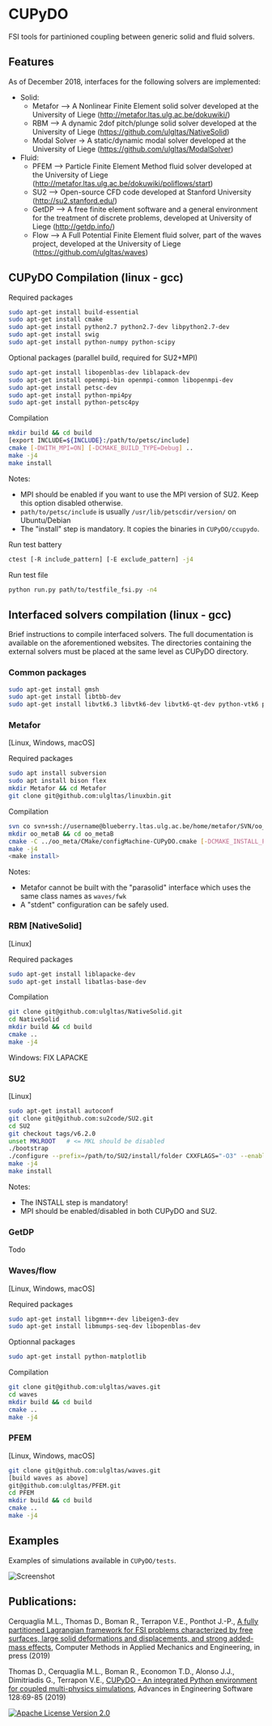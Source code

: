 # CUPyDO
FSI tools for partinioned coupling between generic solid and fluid solvers.

## Features
As of December 2018, interfaces for the following solvers are implemented:

- Solid:
  - Metafor --> A Nonlinear Finite Element solid solver developed at the University of Liege (http://metafor.ltas.ulg.ac.be/dokuwiki/)
  - RBM --> A dynamic 2dof pitch/plunge solid solver developed at the University of Liege (https://github.com/ulgltas/NativeSolid)
  - Modal Solver -> A static/dynamic modal solver developed at the University of Liege (https://github.com/ulgltas/ModalSolver)
- Fluid:
  - PFEM --> Particle Finite Element Method fluid solver developed at the University of Liege (http://metafor.ltas.ulg.ac.be/dokuwiki/poliflows/start)
  - SU2 --> Open-source CFD code developed at Stanford University (http://su2.stanford.edu/)
  - GetDP --> A free finite element software and a general environment for the treatment of discrete problems, developed at University of Liege (http://getdp.info/)
  - Flow --> A Full Potential Finite Element fluid solver, part of the waves project, developed at the University of Liege (https://github.com/ulgltas/waves)

## CUPyDO Compilation (linux - gcc)
Required packages
```bash
sudo apt-get install build-essential
sudo apt-get install cmake
sudo apt-get install python2.7 python2.7-dev libpython2.7-dev
sudo apt-get install swig
sudo apt-get install python-numpy python-scipy
```
Optional packages (parallel build, required for SU2+MPI)
```bash
sudo apt-get install libopenblas-dev liblapack-dev
sudo apt-get install openmpi-bin openmpi-common libopenmpi-dev
sudo apt-get install petsc-dev
sudo apt-get install python-mpi4py
sudo apt-get install python-petsc4py
```
Compilation
```bash
mkdir build && cd build
[export INCLUDE=${INCLUDE}:/path/to/petsc/include]
cmake [-DWITH_MPI=ON] [-DCMAKE_BUILD_TYPE=Debug] ..
make -j4
make install
```
Notes:
* MPI should be enabled if you want to use the MPI version of SU2. Keep this option disabled otherwise. 
* `path/to/petsc/include` is usually `/usr/lib/petscdir/version/` on Ubuntu/Debian
* The "install" step is mandatory. It copies the binaries in `CUPyDO/ccupydo`.


Run test battery
```bash
ctest [-R include_pattern] [-E exclude_pattern] -j4
```

Run test file
```bash
python run.py path/to/testfile_fsi.py -n4
```

## Interfaced solvers compilation (linux - gcc)
Brief instructions to compile interfaced solvers. The full documentation is available on the aforementioned websites.
The directories containing the external solvers must be placed at the same level as CUPyDO directory.

### Common packages
```bash
sudo apt-get install gmsh
sudo apt-get install libtbb-dev
sudo apt-get install libvtk6.3 libvtk6-dev libvtk6-qt-dev python-vtk6 python-pyqt5
```

### Metafor
[Linux, Windows, macOS]

Required packages
```bash
sudo apt install subversion
sudo apt install bison flex 
mkdir Metafor && cd Metafor
git clone git@github.com:ulgltas/linuxbin.git
```
Compilation
```bash
svn co svn+ssh://username@blueberry.ltas.ulg.ac.be/home/metafor/SVN/oo_meta/trunk oo_meta
mkdir oo_metaB && cd oo_metaB
cmake -C ../oo_meta/CMake/configMachine-CUPyDO.cmake [-DCMAKE_INSTALL_PREFIX=/path/to/Metafor/install/folder] [-DCMAKE_BUILD_TYPE=Debug] ../oo_meta
make -j4
<make install>
```
Notes: 
* Metafor cannot be built with the "parasolid" interface which uses the same class names as `waves/fwk`
* A "stdent" configuration can be safely used.

### RBM [NativeSolid]
[Linux]

Required packages
```bash
sudo apt-get install liblapacke-dev
sudo apt-get install libatlas-base-dev
```
Compilation
```bash
git clone git@github.com:ulgltas/NativeSolid.git
cd NativeSolid
mkdir build && cd build
cmake ..
make -j4
```
Windows: FIX LAPACKE


### SU2
[Linux]
```bash
sudo apt-get install autoconf
git clone git@github.com:su2code/SU2.git
cd SU2
git checkout tags/v6.2.0
unset MKLROOT   # <= MKL should be disabled
./bootstrap
./configure --prefix=/path/to/SU2/install/folder CXXFLAGS="-O3" --enable-mpi --with-cc=/path/to/mpicc --with-cxx=/path/to/mpicxx --enable-PY_WRAPPER [--enable-tecio]
make -j4
make install
```
Notes:
* The INSTALL step is mandatory!
* MPI should be enabled/disabled in both CUPyDO and SU2.


### GetDP
Todo

### Waves/flow
[Linux, Windows, macOS]

Required packages
```bash
sudo apt-get install libgmm++-dev libeigen3-dev
sudo apt-get install libmumps-seq-dev libopenblas-dev
```
Optionnal packages
```bash
sudo apt-get install python-matplotlib
```
Compilation
```bash
git clone git@github.com:ulgltas/waves.git
cd waves
mkdir build && cd build
cmake ..
make -j4
```

### PFEM
[Linux, Windows, macOS]
```bash
git clone git@github.com:ulgltas/waves.git 
[build waves as above]
git@github.com:ulgltas/PFEM.git
cd PFEM
mkdir build && cd build
cmake ..
make -j4
```


## Examples
Examples of simulations available in `CUPyDO/tests`.

![Screenshot](/tests/fsi_examples.png)

## Publications:
Cerquaglia M.L., Thomas D., Boman R., Terrapon V.E., Ponthot J.-P., [A fully partitioned Lagrangian framework for FSI problems characterized by free surfaces, large solid deformations and displacements, and strong added-mass effects](https://doi.org/10.1016/j.cma.2019.01.021), Computer Methods in Applied Mechanics and Engineering, in press (2019)

Thomas D., Cerquaglia M.L., Boman R., Economon T.D., Alonso J.J., Dimitriadis G., Terrapon V.E., [CUPyDO - An integrated Python environment for coupled multi-physics simulations](https://doi.org/10.1016/j.advengsoft.2018.05.007), Advances in Engineering Software 128:69-85 (2019)

[![Apache License Version 2.0](https://img.shields.io/badge/license-Apache_2.0-green.svg)](LICENSE)


